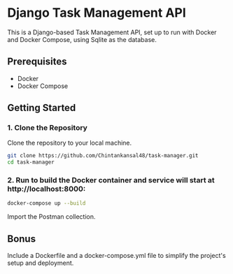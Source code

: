 # Django Task Management API

This is a Django-based Task Management API, set up to run with Docker and Docker Compose, using Sqlite as the database.

## Prerequisites

- Docker
- Docker Compose

## Getting Started

### 1. Clone the Repository

Clone the repository to your local machine.

```bash
git clone https://github.com/Chintankansal48/task-manager.git
cd task-manager
```

### 2. Run to build the Docker container and service will start at http://localhost:8000:

```bash
docker-compose up --build
```
Import the Postman collection.

## Bonus
Include a Dockerfile and a docker-compose.yml file to simplify the project's setup and deployment.